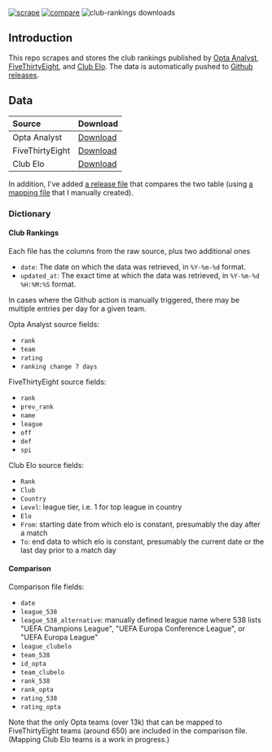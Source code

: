 <!-- badges: start -->
[![scrape](https://github.com/tonyelhabr/club-rankings/actions/workflows/scrape.yml/badge.svg)](https://github.com/tonyelhabr/club-rankings/actions/workflows/scrape.yml)
[![compare](https://github.com/tonyelhabr/club-rankings/actions/workflows/compare.yml/badge.svg)](https://github.com/tonyelhabr/club-rankings/actions/workflows/compare.yml)
![club-rankings downloads](https://img.shields.io/github/downloads/tonyelhabr/club-rankings/total)
<!-- badges: end -->
## Introduction

This repo scrapes and stores the club rankings published by [Opta Analyst](https://theanalyst.com/na/2023/03/who-are-the-best-football-team-in-the-world-opta-power-rankings/), [FiveThirtyEight](https://projects.fivethirtyeight.com/soccer-predictions/global-), and [Club Elo](http://clubelo.com/). The data is automatically pushed to [Github releases](https://github.com/tonyelhabr/releases).

## Data

| Source | Download |
| :----- | :------- |
| Opta Analyst | [Download](https://github.com/tonyelhabr/club-rankings/releases/download/club-rankings/opta-club-rankings.csv) |
| FiveThirtyEight | [Download](https://github.com/tonyelhabr/club-rankings/releases/download/club-rankings/fivethirtyeight-club-rankings.csv) |
| Club Elo | [Download](https://github.com/tonyelhabr/club-rankings/releases/download/club-rankings/clubelo-club-rankings.csv) |

In addition, I've added [a release file](https://github.com/tonyelhabr/releases/download/compared-rankings.csv) that compares the two table (using [a mapping file](https://github.com/tonyelhabr/blob/main/team-mapping.csv) that I manually created).

### Dictionary

#### Club Rankings

Each file has the columns from the raw source, plus two additional ones

* `date`: The date on which the data was retrieved, in `%Y-%m-%d` format.
* `updated_at`: The exact time at which the data was retrieved, in `%Y-%m-%d %H:%M:%S` format.

In cases where the Github action is manually triggered, there may be multiple entries per day for a given team.

Opta Analyst source fields:

* `rank`
* `team`
* `rating`
* `ranking change 7 days`

FiveThirtyEight source fields:

* `rank`
* `prev_rank`
* `name`
* `league`
* `off`
* `def`
* `spi`

Club Elo source fields:

* `Rank`
* `Club`
* `Country`
* `Level`: league tier, i.e. 1 for top league in country
* `Elo`
* `From`: starting date from which elo is constant, presumably the day after a match
* `To`: end data to which elo is constant, presumably the current date or the last day prior to a match day

#### Comparison

Comparison file fields:

* `date`
* `league_538`
* `league_538_alternative`: manually defined league name where 538 lists "UEFA Champions League", "UEFA Europa Conference League", or "UEFA Europa League"
* `league_clubelo`
* `team_538`
* `id_opta`
* `team_clubelo`
* `rank_538`
* `rank_opta`
* `rating_538`
* `rating_opta`

Note that the only Opta teams (over 13k) that can be mapped to FiveThirtyEight teams (around 650) are included in the comparison file. (Mapping Club Elo teams is a work in progress.)